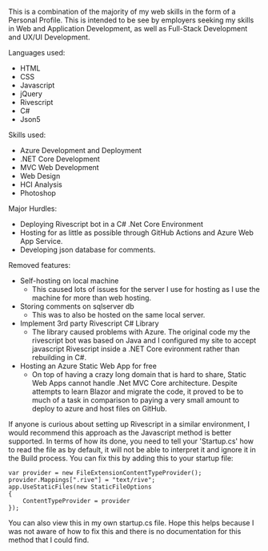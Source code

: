 This is a combination of the majority of my web skills in the form of a Personal Profile. This is intended to be see by employers seeking my skills in Web and Application Development, as well as Full-Stack Development and UX/UI Development.

Languages used:
- HTML
- CSS
- Javascript
- jQuery
- Rivescript
- C#
- Json5

Skills used:
- Azure Development and Deployment
- .NET Core Development
- MVC Web Development
- Web Design
- HCI Analysis
- Photoshop

Major Hurdles:
- Deploying Rivescript bot in a C# .Net Core Environment
- Hosting for as little as possible through GitHub Actions and Azure Web App Service.
- Developing json database for comments.

Removed features:
- Self-hosting on local machine
    - This caused lots of issues for the server I use for hosting as I use the machine for more than web hosting.
-  Storing comments on sqlserver db
    - This was to also be hosted on the same local server.
- Implement 3rd party Rivescript C# Library
    - The library caused problems with Azure. The original code my the rivescript bot was based on Java and I configured my site to accept javascript Rivescript inside a .NET Core evironment rather than rebuilding in C#.
- Hosting an Azure Static Web App for free
    - On top of having a crazy long domain that is hard to share, Static Web Apps cannot handle .Net MVC Core architecture. Despite attempts to learn Blazor and migrate the code, it proved to be to much of a task in comparison to paying a very small amount to deploy to azure and host files on GitHub.


If anyone is curious about setting up Rivescript in a similar environment, I would recommend this approach as the Javascript method is better supported. In terms of how its done, you need to tell your 'Startup.cs' how to read the file as by default, it will not be able to interpret it and ignore it in the Build process. You can fix this by adding this to your startup file:
```
var provider = new FileExtensionContentTypeProvider();
provider.Mappings[".rive"] = "text/rive";
app.UseStaticFiles(new StaticFileOptions
{
    ContentTypeProvider = provider
});
```
You can also view this in my own startup.cs file. Hope this helps because I was not aware of how to fix this and there is no documentation for this method that I could find.
